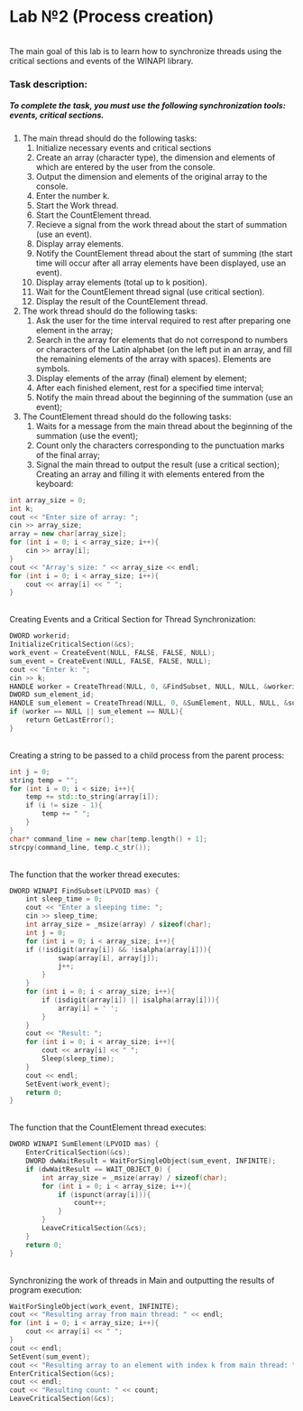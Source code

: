 # Lab №2 (Process creation)
<br>
The main goal of this lab is to learn how to synchronize threads using the critical sections and events of the WINAPI library.

### Task description:

##### To complete the task, you must use the following synchronization tools: events, critical sections.

1. The main thread should do the following tasks:
    1. Initialize necessary events and critical sections
    2. Create an array (character type), the dimension and elements of which are entered by the user from the console.
    3. Output the dimension and elements of the original array to the console.
    4. Enter the number k.
    5. Start the Work thread.
    6. Start the CountElement thread.
    7. Recieve a signal from the work thread about the start of summation (use an event).
    8. Display array elements.
    9. Notify the CountElement thread about the start of summing (the start time will occur after all array elements have been displayed, use an event).
    10. Display array elements (total up to k position).
    11. Wait for the CountElement thread signal (use critical section).
    12. Display the result of the CountElement thread.
2. The work thread should do the following tasks:
    1. Ask the user for the time interval required to rest after preparing one element in the array;
    2. Search in the array for elements that do not correspond to numbers or characters of the Latin alphabet (on the left
    put in an array, and fill the remaining elements of the array with spaces). Elements are symbols.
    3. Display elements of the array (final) element by element;
    4. After each finished element, rest for a specified time interval;
    5. Notify the main thread about the beginning of the summation (use an event);
3. The CountElement thread should do the following tasks:
    1. Waits for a message from the main thread about the beginning of the summation (use the event);
    2. Count only the characters corresponding to the punctuation marks of the final array;
    3. Signal the main thread to output the result (use a critical section);
    Creating an array and filling it with elements entered from the keyboard:

``` cpp
int array_size = 0;
int k;
cout << "Enter size of array: ";
cin >> array_size;
array = new char[array_size];
for (int i = 0; i < array_size; i++){ 
    cin >> array[i];
}
cout << "Array's size: " << array_size << endl;
for (int i = 0; i < array_size; i++){ 
    cout << array[i] << " ";
}
```
<br>
Creating Events and a Critical Section for Thread Synchronization:
<br>

``` cpp
DWORD workerid;
InitializeCriticalSection(&cs);
work_event = CreateEvent(NULL, FALSE, FALSE, NULL);
sum_event = CreateEvent(NULL, FALSE, FALSE, NULL);
cout << "Enter k: ";
cin >> k;
HANDLE worker = CreateThread(NULL, 0, &FindSubset, NULL, NULL, &workerid);
DWORD sum_element_id;
HANDLE sum_element = CreateThread(NULL, 0, &SumElement, NULL, NULL, &sum_element_id);
if (worker == NULL || sum_element == NULL){ 
    return GetLastError();
}
```
<br>
Creating a string to be passed to a child process from the parent process:
<br>

``` cpp
int j = 0;
string temp = "";
for (int i = 0; i < size; i++){ 
    temp += std::to_string(array[i]);
    if (i != size - 1){
        temp += " ";
    }
}
char* command_line = new char[temp.length() + 1];
strcpy(command_line, temp.c_str());
```
<br>
The function that the worker thread executes:
<br>

``` cpp
DWORD WINAPI FindSubset(LPVOID mas) {
    int sleep_time = 0;
    cout << "Enter a sleeping time: ";
    cin >> sleep_time;
    int array_size = _msize(array) / sizeof(char);
    int j = 0;
    for (int i = 0; i < array_size; i++){ 
    if (!isdigit(array[i]) && !isalpha(array[i])){
            swap(array[i], array[j]);
            j++;
        } 
    }
    for (int i = 0; i < array_size; i++){
        if (isdigit(array[i]) || isalpha(array[i])){
            array[i] = ' ';
        } 
    }
    cout << "Result: ";
    for (int i = 0; i < array_size; i++){ 
        cout << array[i] << " ";
        Sleep(sleep_time);
    } 
    cout << endl;
    SetEvent(work_event);
    return 0;
}
```
<br>
The function that the CountElement thread executes:
<br>

``` cpp
DWORD WINAPI SumElement(LPVOID mas) {
    EnterCriticalSection(&cs);
    DWORD dwWaitResult = WaitForSingleObject(sum_event, INFINITE);
    if (dwWaitResult == WAIT_OBJECT_0) {
        int array_size = _msize(array) / sizeof(char);
        for (int i = 0; i < array_size; i++){ 
            if (ispunct(array[i])){
                count++;
            }
        }
        LeaveCriticalSection(&cs);
    } 
    return 0;
}
```
<br>
Synchronizing the work of threads in Main and outputting the results of program execution:
<br>

``` cpp
WaitForSingleObject(work_event, INFINITE);
cout << "Resulting array from main thread: " << endl;
for (int i = 0; i < array_size; i++){ 
    cout << array[i] << " ";
}
cout << endl;
SetEvent(sum_event);
cout << "Resulting array to an element with index k from main thread: ";
EnterCriticalSection(&cs);
cout << endl;
cout << "Resulting count: " << count;
LeaveCriticalSection(&cs);
```

<span class="colour" style="color:rgb(204, 120, 50)"></span>